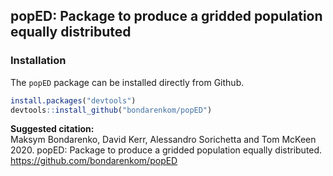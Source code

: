 ## popED: Package to produce a gridded population equally distributed


### Installation
The `popED` package can be installed directly from Github.

``` r
install.packages("devtools")
devtools::install_github("bondarenkom/popED")
```

**Suggested citation:**  
Maksym Bondarenko, David Kerr,  Alessandro Sorichetta and Tom McKeen  2020. popED: Package to produce a gridded population equally distributed. https://github.com/bondarenkom/popED
